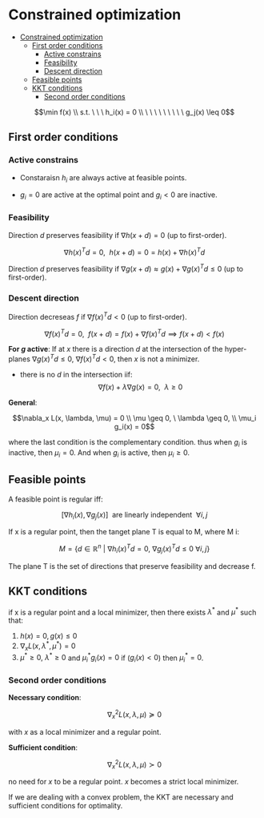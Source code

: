 # Constrained optimization

- [Constrained optimization](#constrained-optimization)
  - [First order conditions](#first-order-conditions)
    - [Active constrains](#active-constrains)
    - [Feasibility](#feasibility)
    - [Descent direction](#descent-direction)
  - [Feasible points](#feasible-points)
  - [KKT conditions](#kkt-conditions)
    - [Second order conditions](#second-order-conditions)

$$\min f(x) \\ s.t. \ \ \ h_i(x) = 0 \\  \ \ \  \ \ \  \ \ \ g_j(x) \leq 0$$

## First order conditions

### Active constrains

- Constaraisn $h_i$ are always active at feasible points.

- $g_i = 0$ are active at the optimal point and $g_i < 0$ are inactive.

### Feasibility

Direction $d$ preserves feasibility if $\nabla h(x + d) = 0$ (up to first-order).

$$\nabla h(x)^T d = 0, \ \ h(x + d) = 0 = h(x) + \nabla h(x)^T d$$

Direction $d$ preserves feasibility if $\nabla g(x + d) \approx g(x) + \nabla g(x)^T d \leq 0$ (up to first-order).

### Descent direction

Direction decreseas $f$ if $\nabla f(x)^T d < 0$ (up to first-order).

$$\nabla f(x)^T d = 0, \ \ f(x + d) = f(x) + \nabla f(x)^T d  \implies f(x + d) < f(x)$$


**For $g$ active**: If at $x$ there is a direction $d$ at the intersection of the hyper-planes $\nabla g(x)^Td \leq 0$, $\nabla f(x)^T d < 0$, then $x$ is not a minimizer.

- there is no $d$ in the intersection iif:
$$\nabla f(x) + \lambda \nabla g(x) = 0, \ \ \lambda \geq 0$$

**General**: 

$$\nabla_x L(x, \lambda, \mu) = 0 \\ 
\mu \geq 0, \ \lambda \geq 0, \\
\mu_i g_i(x) = 0$$

where the last condition is the complementary condition. thus when $g_i$ is inactive, then $\mu_i = 0$. And when $g_i$ is active, then $\mu_i \geq 0$.

## Feasible points

A feasible point is regular iff:

$$[\nabla h_i(x), \nabla g_j(x)] \ \ \text{are linearly independent} \ \ \forall i, j$$

If x is a regular point, then the tanget plane T is equal to M, where M i:

$$M = \{d \in \mathbb{R}^n \ | \ \nabla h_i(x)^T d = 0, \ \nabla g_j(x)^T d \leq 0 \ \forall i, j\}$$

The plane T is the set of directions that preserve feasibility and decrease f.

## KKT conditions

if x is a regular point and a local minimizer, then there exists $\lambda^*$ and $\mu^*$ such that:

1. $h(x) = 0, g(x) \leq 0$
2. $\nabla_x L(x, \lambda^*, \mu^*) = 0$
3. $\mu^* \geq 0, \ \lambda^* \geq 0$ and $\mu^*_i g_i(x) = 0$ if ($g_i(x) < 0$) then $\mu^*_i = 0$.


### Second order conditions

**Necessary condition**:

$$\nabla^2_x L(x, \lambda, \mu) \succeq 0$$

with $x$ as a local minimizer and a regular point.

**Sufficient condition**:

$$\nabla^2_x L(x, \lambda, \mu) \succ 0$$

no need for $x$ to be a regular point. $x$ becomes a strict local minimizer.

If we are dealing with a convex problem, the KKT are necessary and sufficient conditions for optimality.






